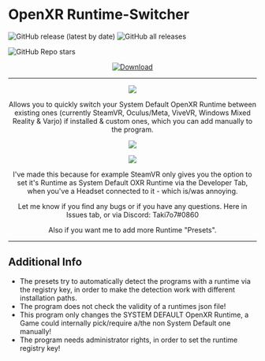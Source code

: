 # OpenXR Runtime-Switcher
![GitHub release (latest by date)](https://img.shields.io/github/v/release/WaGi-Coding/OpenXR-Runtime-Switcher?label=latest%20release&style=for-the-badge)
![GitHub all releases](https://img.shields.io/github/downloads/WaGi-Coding/OpenXR-Runtime-Switcher/total?label=Github%20Release%20Downloads&style=for-the-badge)

![GitHub Repo stars](https://img.shields.io/github/stars/WaGi-Coding/OpenXR-Runtime-Switcher?style=social)


<p align="center">
  <a href="https://github.com/WaGi-Coding/OpenXR-Runtime-Switcher/releases/"><img alt="Download" src="https://i.imgur.com/IMSXFnA.png"/></a>
</p>

---

<p align="center">
  <img src="https://i.imgur.com/iHKCJT4.png">
</p>

<p align="center">
  Allows you to quickly switch your System Default OpenXR Runtime between existing ones (currently SteamVR, Oculus/Meta, ViveVR, Windows Mixed Reality & Varjo) if installed & custom ones, which you can add manually to the program.
</p>


<p align="center">
  <img src="https://i.imgur.com/hBm4O18.png">
</p>

<p align="center">
  <img src="https://i.imgur.com/9RtXsTt.png">
</p>


<p align="center">
  I've made this because for example SteamVR only gives you the option to set it's Runtime as System Default OXR Runtime via the Developer Tab, when you've a Headset connected to it - which is/was annoying.
</p>

<p align="center">
  Let me know if you find any bugs or if you have any questions. Here in Issues tab, or via Discord: Taki7o7#0860
</p>

<p align="center">
  Also if you want me to add more Runtime "Presets".
</p>

---

## Additional Info

- The presets try to automatically detect the programs with a runtime via the registry key, in order to make the detection work with different installation paths.
- The program does not check the validity of a runtimes json file!
- This program only changes the SYSTEM DEFAULT OpenXR Runtime, a Game could internally pick/require a/the non System Default one manually!
- The program needs administrator rights, in order to set the runtime registry key!

